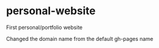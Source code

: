 # personal-website
First personal/portfolio website 

<p>
Changed the domain name from the default gh-pages name
</p>
